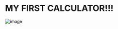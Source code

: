 # MY FIRST CALCULATOR!!!
![image](https://user-images.githubusercontent.com/93055032/153718659-4d5635a2-a80f-4637-927e-079fbc0576d1.png)
